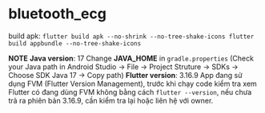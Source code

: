 # bluetooth_ecg

build apk: 
`
flutter build apk --no-shrink --no-tree-shake-icons
flutter build appbundle --no-tree-shake-icons
`

**NOTE**
**Java version**: 17
Change **JAVA_HOME** in `gradle.properties` (Check your Java path in Android Studio -> File -> Project Struture -> SDKs -> Choose SDK Java 17 -> Copy path)
**Flutter version**: 3.16.9
App đang sử dụng FVM (Flutter Version Management), trước khi chạy code kiểm tra xem Flutter có đang dùng FVM không bằng cách `flutter --version`, nếu chưa trả ra phiên bản 3.16.9, cần kiểm tra lại hoặc liên hệ với owner.
